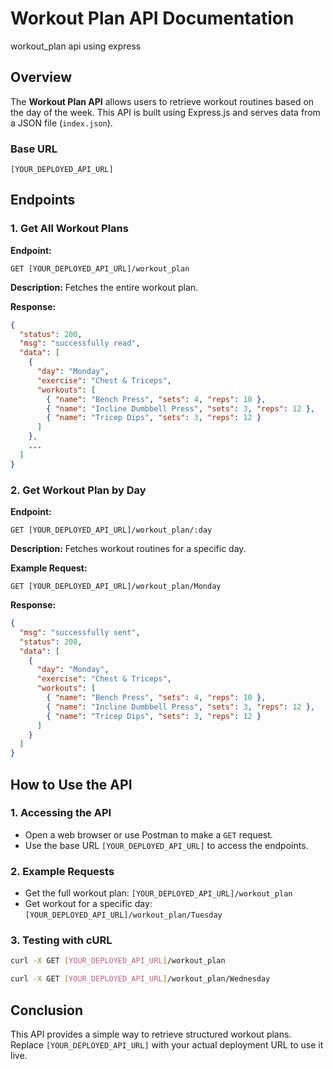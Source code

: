 # Workout Plan API Documentation
workout_plan api using express

## Overview
The **Workout Plan API** allows users to retrieve workout routines based on the day of the week. This API is built using Express.js and serves data from a JSON file (`index.json`).

### Base URL
```
[YOUR_DEPLOYED_API_URL]
```

## Endpoints

### 1. Get All Workout Plans
**Endpoint:**
```
GET [YOUR_DEPLOYED_API_URL]/workout_plan
```
**Description:**
Fetches the entire workout plan.

**Response:**
```json
{
  "status": 200,
  "msg": "successfully read",
  "data": [
    {
      "day": "Monday",
      "exercise": "Chest & Triceps",
      "workouts": [
        { "name": "Bench Press", "sets": 4, "reps": 10 },
        { "name": "Incline Dumbbell Press", "sets": 3, "reps": 12 },
        { "name": "Tricep Dips", "sets": 3, "reps": 12 }
      ]
    },
    ...
  ]
}
```

### 2. Get Workout Plan by Day
**Endpoint:**
```
GET [YOUR_DEPLOYED_API_URL]/workout_plan/:day
```
**Description:**
Fetches workout routines for a specific day.

**Example Request:**
```
GET [YOUR_DEPLOYED_API_URL]/workout_plan/Monday
```

**Response:**
```json
{
  "msg": "successfully sent",
  "status": 200,
  "data": [
    {
      "day": "Monday",
      "exercise": "Chest & Triceps",
      "workouts": [
        { "name": "Bench Press", "sets": 4, "reps": 10 },
        { "name": "Incline Dumbbell Press", "sets": 3, "reps": 12 },
        { "name": "Tricep Dips", "sets": 3, "reps": 12 }
      ]
    }
  ]
}
```

## How to Use the API

### 1. Accessing the API
- Open a web browser or use Postman to make a `GET` request.
- Use the base URL `[YOUR_DEPLOYED_API_URL]` to access the endpoints.

### 2. Example Requests
- Get the full workout plan: `[YOUR_DEPLOYED_API_URL]/workout_plan`
- Get workout for a specific day: `[YOUR_DEPLOYED_API_URL]/workout_plan/Tuesday`

### 3. Testing with cURL
```sh
curl -X GET [YOUR_DEPLOYED_API_URL]/workout_plan
```

```sh
curl -X GET [YOUR_DEPLOYED_API_URL]/workout_plan/Wednesday
```

## Conclusion
This API provides a simple way to retrieve structured workout plans. Replace `[YOUR_DEPLOYED_API_URL]` with your actual deployment URL to use it live.

